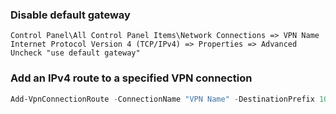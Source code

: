 ### Disable default gateway
```
Control Panel\All Control Panel Items\Network Connections => VPN Name
Internet Protocol Version 4 (TCP/IPv4) => Properties => Advanced
Uncheck "use default gateway"
```

### Add an IPv4 route to a specified VPN connection
```PowerShell
Add-VpnConnectionRoute -ConnectionName "VPN Name" -DestinationPrefix 10.10.10.0/24
```
